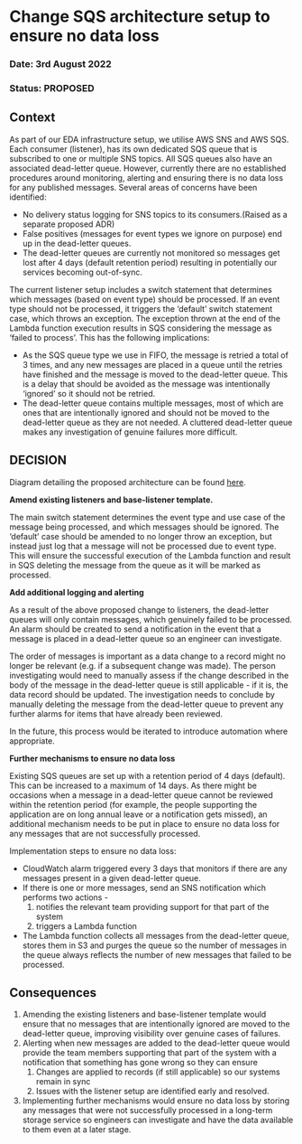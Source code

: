 
# Change SQS architecture setup to ensure no data loss

### **Date:** 3rd August 2022

### **Status:** PROPOSED

## **Context**

As part of our EDA infrastructure setup, we utilise AWS SNS and AWS SQS. Each consumer (listener), has its own dedicated SQS queue that is subscribed to one or multiple SNS topics. All SQS queues also have an associated dead-letter queue. However, currently there are no established procedures around monitoring, alerting and ensuring there is no data loss for any published messages. 
Several areas of concerns have been identified: 
- No delivery status logging for SNS topics to its consumers.(Raised as a separate proposed ADR)
- False positives (messages for event types we ignore on purpose) end up in the dead-letter queues. 
- The dead-letter queues are currently not monitored so messages get lost after 4 days (default retention period) resulting in potentially our services becoming out-of-sync. 

The current listener setup includes a switch statement that determines which messages (based on event type) should be processed. If an event type should not be processed, it triggers the ‘default’ switch statement case, which throws an exception. The exception thrown at the end of the Lambda function execution results in SQS considering the message as ‘failed to process’. This has the following implications:
- As the SQS queue type we use in FIFO, the message is retried a total of 3 times, and any new messages are placed in a queue until the retries have finished and the message is moved to the dead-letter queue. This is a delay that should be avoided as the message was intentionally ‘ignored’ so it should not be retried. 
- The dead-letter queue contains multiple messages, most of which are ones that are intentionally ignored and should not be moved to the dead-letter queue as they are not needed. A cluttered dead-letter queue makes any investigation of genuine failures more difficult. 

## **DECISION**

Diagram detailing the proposed architecture can be found [here](https://lucid.app/lucidchart/856b9081-2492-4ae3-bdb4-89e4e48cdea8/edit?viewport_loc=71%2C-275%2C3208%2C1557%2C0_0&invitationId=inv_defd6334-37ce-477b-bad3-0449fa2c5c35#).

**Amend existing listeners and base-listener template.**

The main switch statement determines the event type and use case of the message being processed, and which messages should be ignored. The ‘default’ case should be amended to no longer throw an exception, but instead just log that a message will not be processed due to event type. This will ensure the successful execution of the Lambda function and result in SQS deleting the message from the queue as it will be marked as processed. 

**Add additional logging and alerting**

As a result of the above proposed change to listeners, the dead-letter queues will only contain messages, which genuinely failed to be processed. An alarm should be created to send a notification in the event that a message is placed in a dead-letter queue so an engineer can investigate.

The order of messages is important as a data change to a record might no longer be relevant (e.g. if a subsequent change was made). The person investigating would need to manually assess if the change described in the body of the message in the dead-letter queue is still applicable - if it is, the data record should be updated. The investigation needs to conclude by manually deleting the message from the dead-letter queue to prevent any further alarms for items that have already been reviewed. 

In the future, this process would be iterated to introduce automation where appropriate.

**Further mechanisms to ensure no data loss**

Existing SQS queues are set up with a retention period of 4 days (default). This can be increased to a maximum of 14 days. As there might be occasions when a message in a dead-letter queue cannot be reviewed within the retention period (for example, the people supporting the application are on long annual leave or a notification gets missed), an additional mechanism needs to be put in place to ensure no data loss for any messages that are not successfully processed. 

Implementation steps to ensure no data loss:
- CloudWatch alarm triggered every 3 days that monitors if there are any messages present in a given dead-letter queue.
- If there is one or more messages, send an SNS notification which performs two actions - 
    1) notifies the relevant team providing support for that part of the system 
    2) triggers a Lambda function
- The Lambda function collects all messages from the dead-letter queue, stores them in S3 and purges the queue so the number of messages in the queue always reflects the number of new messages that failed to be processed. 

## **Consequences**

1. Amending the existing listeners and base-listener template would ensure that no messages that are intentionally ignored are moved to the dead-letter queue, improving visibility over genuine cases of failures.
2. Alerting when new messages are added to the dead-letter queue would provide the team members supporting that part of the system with a notification that something has gone wrong so they can ensure
    1. Changes are applied to records (if still applicable) so our systems remain in sync
    2. Issues with the listener setup are identified early and resolved.
3. Implementing further mechanisms would ensure no data loss by storing any messages that were not successfully processed in a long-term storage service so engineers can investigate and have the data available to them even at a later stage.   
